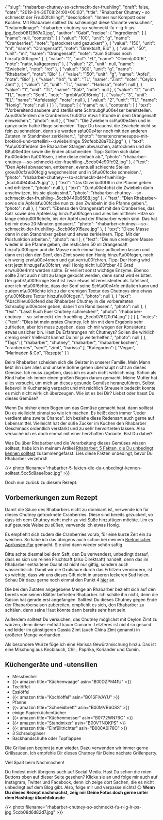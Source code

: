 {
    "slug": "rhabarber-chutney-so-schmeckt-der-fruehling",
    "draft": false,
    "date": "2019-04-30T08:24:00+00:00",
    "title": "Rhabarber Chutney  - so schmeckt der Fr\u00fchling!",
    "description": "Immer nur Kompott oder Kuchen. Mit Rhabarber solltest Du schleunigst diese Variante versuchen!",
    "featuredImage": "rhabarber-chutney-so-schmeckt-fu-r-ig-lr-ps-jpg_5ccb0812967a0.jpg",
    "author": "Gabi",
    "recipe": {
        "ingredients": [
            {
                "name": null,
                "contents": [
                    {
                        "value": "100",
                        "unit": "g",
                        "name": "Cranberries",
                        "note": "getocknet und gezuckert"
                    },
                    {
                        "value": "150",
                        "unit": "ml",
                        "name": "Orangensaft",
                        "note": "Direktsaft, Bio"
                    },
                    {
                        "value": "50",
                        "unit": "ml",
                        "name": "Orangensaft",
                        "note": "zum Schluss noch hinzuf\u00fcgen"
                    },
                    {
                        "value": "1",
                        "unit": "EL",
                        "name": "Oliven\u00f6l",
                        "note": "nativ, kaltgepresst"
                    },
                    {
                        "value": "2",
                        "unit": null,
                        "name": "Zwiebeln",
                        "note": "rot"
                    },
                    {
                        "value": "300",
                        "unit": "g",
                        "name": "Rhabarber",
                        "note": "Bio"
                    },
                    {
                        "value": "150",
                        "unit": "g",
                        "name": "Apfel",
                        "note": "Bio"
                    },
                    {
                        "value": "1\/4",
                        "unit": "TL",
                        "name": "Zimt",
                        "note": "Ceylon Zimt"
                    },
                    {
                        "value": "2",
                        "unit": "TL",
                        "name": "Harissa",
                        "note": null
                    },
                    {
                        "value": "1",
                        "unit": "TL",
                        "name": "Salz",
                        "note": null
                    },
                    {
                        "value": "2",
                        "unit": "TL",
                        "name": "Senf",
                        "note": "grobk\u00f6rnig"
                    },
                    {
                        "value": "3",
                        "unit": "EL",
                        "name": "Apfelessig",
                        "note": null
                    },
                    {
                        "value": "2",
                        "unit": "TL",
                        "name": "Honig",
                        "note": null
                    }
                ]
            }
        ],
        "steps": [
            {
                "name": null,
                "contents": [
                    {
                        "text": "Vorbereitend saubere und sterilisierte Schraubgl\u00e4ser bereitstellen. Au\u00dferdem die Cranberries f\u00fcr etwa 1 Stunde in dem Orangensaft einweichen.",
                        "photo": null
                    },
                    {
                        "text": "Die Zwiebeln sch\u00e4len und in ganze oder halbe Ringe schneiden. Tipp: Du brauchst die Zwiebeln nicht so fein zu schneiden, denn sie werden sp\u00e4ter noch mit den anderen Zutaten im Standmixer zerkleinert.",
                        "photo": "tomatencremesuppe-mit-brokkoli-und-tortellini---zwiebelringe_59dfebb28a702.jpg"
                    },
                    {
                        "text": "Au\u00dferdem die  Rhabarber Stangen abwaschen, abtrocknen und die Bl\u00e4tter sowie die Enden abschneiden. Tipp: Sollten sich dabei F\u00e4den l\u00f6sen, ziehe diese einfach ab.",
                        "photo": "rhabarber-chutney---so-schmeckt-der-fruehlling-_5ccb04e90fc92.jpg"
                    },
                    {
                        "text": "Den Apfel abwaschen, entkernen, eventuell schlechte Stellen gro\u00dfz\u00fcgig wegschneiden und in St\u00fccke schneiden.",
                        "photo": "rhabarber-chutney---so-schmeckt-der-fruehlling-_5ccb04944b478.jpg"
                    },
                    {
                        "text": "Das Oliven\u00f6l in die Pfanne geben und erhitzen.",
                        "photo": null
                    },
                    {
                        "text": "Zun\u00e4chst die Zwiebeln darin anschwitzen, bis sie glasig sind.",
                        "photo": "rhabarber-chutney---so-schmeckt-der-fruehling-_5ccb0449b9588.jpg"
                    },
                    {
                        "text": "Dien Rhabarber- sowie die Apfelst\u00fccke nun zu den Zwiebeln in die Pfanne geben.",
                        "photo": null
                    },
                    {
                        "text": "Ebenso den Orangensaft mit den Cranberries, das Salz sowie den Apfelessig hinzuf\u00fcgen und alles bei mittlerer Hitze so lange eink\u00f6cheln, bis der Apfel und der Rhabarber weich sind. Das hat bei mir etwa 20 Minuten gedauert.",
                        "photo": "rhabarber-chutney---so-schmeckt-der-fruehlling-_5ccb06d915aee.jpg"
                    },
                    {
                        "text": "Diese Masse dann in den Standmixer geben und etwas zerkleinern. Tipp: Mit der Pulsfunktion arbeiten.",
                        "photo": null
                    },
                    {
                        "text": "Die nun cremigere Masse wieder in die Pfanne geben, die restlichen 50 ml Orangensaft hinzuf\u00fcgen und die Masse noch einmal kurz aufkochen lassen und dann erst den den Senf, den Zimt sowie den Honig hinzuf\u00fcgen, noch ein wenig erw\u00e4rmen und gut verr\u00fchren. Tipp: Der Honig wird erst jetzt hinzugef\u00fchrt, weil Honig nicht \u00fcber 40 Grad erw\u00e4rmt werden sollte. Er verliert sonst wichtige Enzyme. Ebenso sollte Zimt auch nicht zu lange gekocht werden, denn sonst wird er bitter. Der grobk\u00f6rnige Senf ist zwar etwas hitzeresistenter als Tafelsenf, aber ich m\u00f6chte, dass der Senf seine Sch\u00e4rfe entfalten kann und zudem m\u00f6chte ich zu der cremigen Textur des Chutneys eine etwas gr\u00f6bere Textur hinzuf\u00fcgen.",
                        "photo": null
                    },
                    {
                        "text": "Abschlie\u00dfend das Rhabarber Chutney in die vorbereiteten Schraubgl\u00e4ser geben, dabei 1 cm Rand lassen.",
                        "photo": null
                    },
                    {
                        "text": "Lasst Euch Euer Chutney schmecken!",
                        "photo": "rhabarber-chutney---so-schmeckt-der-fruehlling-_5ccb076f20d14.jpg"
                    }
                ]
            }
        ],
        "notes": {
            "text": "Dies ist mein erstes Chutney. Ich bin mit dem Ergebnis sehr zufrieden, aber ich muss zugeben, dass ich mir wegen der Konsistenz etwas unsicher bin. Hast Du Erfahrungen mit Chutneys? Sollen die wirklich cremig sein? Vielleicht kannst Du mir ja weiterhelfen.",
            "photo": null
        }
    },
    "Tags": [
        "rhabarber",
        "chutney",
        "rhabarber",
        "rhabarber kochen",
        "cranberries",
        "senf",
        "zimt",
        "harissa"
    ],
    "Kategorien": [
        "Vegan",
        "Marinaden & Co",
        "Rezepte"
    ]
}

Beim Rhabarber scheiden sich die Geister in unserer Familie. Mein Mann liebt ihn über alles und unsere Söhne gehen überhaupt nicht an dieses Gemüse. Ich muss zugeben, dass ich es auch nicht wirklich mag. Schon als Kind habe ich immer einen großen Bogen darum gemacht. Meine Mutter hat alles versucht, um mich an dieses gesunde Gemüse heranzuführen. Selbst liebevoll in Kuchenteig verpackt und mit reichlich Streuseln bedeckt konnte es mich nicht wirklich überzeugen. Wie ist es bei Dir? Liebst oder hasst Du dieses Gemüse?

Wenn Du bisher einen Bogen um das Gemüse gemacht hast, dann solltest Du es vielleicht einmal so wie ich machen. Es heißt doch immer "Jeder verdient eine zweite Chance". Ich beziehe diese Redensart auch gerne auf Lebensmittel. Vielleicht hat der süße Zucker im Kuchen den Rhabarber Geschmack ordentlich verstärkt und zu sehr hervortreten lassen. Also versuche ich es doch einmal mit einer herzhaften Variante. Bist Du dabei?

Was Du über Rhabarber und die Verarbeitung dieses Gemüses wissen solltest, habe ich in meinem Artikel [Rhabarber: 5 Fakten, die Du unbedingt kennen solltest](https://kochfokus.de/artikel/rhabarber-5-fakten-die-du-unbedingt-kennen-solltest/ "Rhabarber: 5 Fakten, die Du unbedingt kennen solltest") zusammengefasst. Lies diese Fakten unbedingt, bevor Du Rhabarber verzehrst!

{{< photo filename="rhabarber-5-fakten-die-du-unbedingt-kennen-solltest_5cc5d8aee1bac.jpg" >}}

Doch nun zurück zu diesem Rezept.

## Vorbemerkungen zum Rezept

Damit die Säure des Rhabarbers nicht zu dominant ist, verwende ich für dieses Chutney getrocknete Cranberries. Diese sind bereits gezuckert, so dass ich dem Chutney nicht mehr zu viel Süße hinzufügen möchte. Um es auf gesunde Weise zu süßen, verwende ich etwas Honig.

Es empfiehlt sich zudem die Cranberries vorab, für eine kurze Zeit ein zu weichen. So habe ich das übrigens auch schon bei meinem [Bretonischer Aprikosen-Far](https://kochfokus.de/artikel/bretonischer-aprikosen-far/ "Bretonischer Aprikosen-Far") gemacht. Sie sind dann wieder schön saftig.

Bitte achte diesmal bei dem Saft, den Du verwendest, unbedingt darauf, dass es sich um reinen Fruchtsaft (also Direktsaft) handelt, denn das im Rhabarber enthaltene Oxalat ist nicht nur giftig, sondern auch wasserlöslich. Damit wir die Oxalsäure durch das Erhitzen vermindern, ist es wichtig, dass wir uns dieses Gift nicht in unseren leckeren Sud holen. Schau Dir dazu gerne noch einmal den Punkt 4 [hier](https://kochfokus.de/artikel/rhabarber-5-fakten-die-du-unbedingt-kennen-solltest/ "hier") an.

Die bei den Zutaten angegebene Menge an Rhabarber bezieht sich auf den bereits von seinen Blätter befreiten Rhabarber. Ich schäle ihn nicht, denn die Saison hat gerade erst angefangen. Solltest Du dieses Chutney gegen Ende der Rhabarbersaison zubereiten, empfiehlt es sich, den Rhabarber zu schälen, denn seine Haut könnte dann bereits sehr hart sein.

Außerdem solltest Du versuchen, das Chutney möglichst mit Ceylon Zimt zu würzen, denn dieser enthält kaum Cumarin. Letzteres ist nicht so gesund und leider im günstigeren Cassia Zimt (auch China Zimt genannt) in größerer Menge vorhanden.

Als besondere Würze füge ich eine Harissa Gewürzmischung hinzu. Das ist eine Mischung aus Knoblauch, Chili, Paprika, Koriander und Cumin.

## Küchengeräte und -utensilien
- Messbecher
- {{< amazon title="Küchenwaage" asin="B00DZPM41U" >}}
- Teelöffel
- Esslöffel
- {{< amazon title="Kochlöffel" asin="B016FIVAYU" >}}
- Pfanne
- {{< amazon title="Schneidbrett" asin="B00MVB6OSS" >}}
- einige Papierküchentücher
- {{< amazon title="Küchenmesser" asin="B0772WN76C" >}}
- {{< amazon title="Standmixer" asin="B00VTNOKPS" >}}
- {{< amazon title="Einfülltrichter" asin="B000A0I76O" >}}
- 3 Schraubgläser
- Backhandschuhe oder Topflappen

Die Grillsaison beginnt ja nun wieder. Dazu verwenden wir immer gerne Grillsaucen. Ich empfehle Dir dieses Chutney für Deine  nächste Grillenparty.

Viel Spaß beim Nachmachen!

Du findest mich übrigens auch auf Social Media. Hast Du schon die roten Buttons oben auf dieser Seite gesehen? Klicke sie an und folge mir auch auf Instagram, Twitter und Facebook, denn ich zeige dort Sachen, die es nicht unbedingt auf dem Blog gibt. Also, folge mir und verpasse nichts! 😉  **Wenn Du dieses Rezept nachmachst, zeig mir Deine Fotos doch gerne unter dem Hashtag: #kochfokusde**

{{< photo filename="rhabarber-chutney-so-schmeckt-fu-r-ig-lr-ps-jpg_5ccb08d6d82d7.jpg" >}}